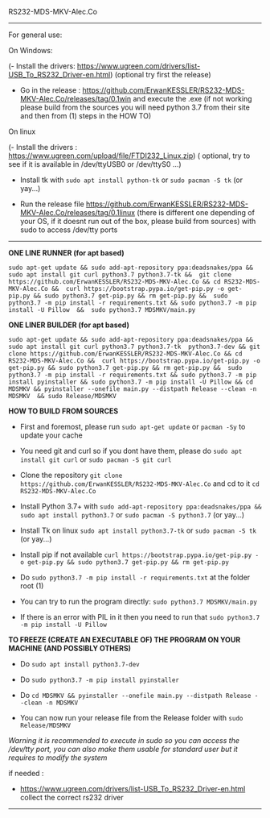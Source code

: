 RS232-MDS-MKV-Alec.Co

---
For general use:

On Windows: 

(- Install the drivers: https://www.ugreen.com/drivers/list-USB_To_RS232_Driver-en.html) (optional try first the release)

- Go in the release : https://github.com/ErwanKESSLER/RS232-MDS-MKV-Alec.Co/releases/tag/0.1win and execute the .exe (if not working please build from the sources you will need python 3.7 from their site and then from (1) steps in the HOW TO)

On linux

(- Install the drivers : https://www.ugreen.com/upload/file/FTDI232_Linux.zip) ( optional, try to see if it is available in /dev/ttyUSB0 or /dev/ttyS0 ...)

- Install tk with `sudo apt install python-tk` or `sudo pacman -S tk` (or yay...)

- Run the release file https://github.com/ErwanKESSLER/RS232-MDS-MKV-Alec.Co/releases/tag/0.1linux (there is different one depending of your OS, if it doesnt run out of the box, please build from sources) with sudo to access /dev/tty ports

------

**ONE LINE RUNNER (for apt based)**

`sudo apt-get update && sudo add-apt-repository ppa:deadsnakes/ppa && sudo apt install git curl python3.7 python3.7-tk && 
git clone https://github.com/ErwanKESSLER/RS232-MDS-MKV-Alec.Co && cd RS232-MDS-MKV-Alec.Co && 
curl https://bootstrap.pypa.io/get-pip.py -o get-pip.py && sudo python3.7 get-pip.py && rm get-pip.py && 
sudo python3.7 -m pip install -r requirements.txt && sudo python3.7 -m pip install -U Pillow  && 
sudo python3.7 MDSMKV/main.py `


**ONE LINER BUILDER (for apt based)**


`sudo apt-get update && sudo add-apt-repository ppa:deadsnakes/ppa && sudo apt install git curl python3.7 python3.7-tk 
python3.7-dev && git clone https://github.com/ErwanKESSLER/RS232-MDS-MKV-Alec.Co && cd RS232-MDS-MKV-Alec.Co && 
curl https://bootstrap.pypa.io/get-pip.py -o get-pip.py && sudo python3.7 get-pip.py && rm get-pip.py && 
sudo python3.7 -m pip install -r requirements.txt && sudo python3.7 -m pip install pyinstaller &&
sudo python3.7 -m pip install -U Pillow && cd MDSMKV && pyinstaller --onefile main.py --distpath Release --clean -n MDSMKV 
&& sudo Release/MDSMKV` 

**HOW TO BUILD FROM SOURCES**

- First and foremost, please run `sudo apt-get update` or `pacman -Sy` to update your cache

- You need git and curl so if you dont have them, please do `sudo apt install git curl` or `sudo pacman -S git curl`

- Clone the repository `git clone https://github.com/ErwanKESSLER/RS232-MDS-MKV-Alec.Co` and cd to it `cd RS232-MDS-MKV-Alec.Co`

- Install Python 3.7+ with `sudo add-apt-repository ppa:deadsnakes/ppa && sudo apt install python3.7` or `sudo pacman -S python3.7` (or yay...)

- Install Tk on linux `sudo apt install python3.7-tk` or `sudo pacman -S tk` (or yay...)

- Install pip if not available `curl https://bootstrap.pypa.io/get-pip.py -o get-pip.py && sudo python3.7 get-pip.py && rm get-pip.py`

- Do `sudo python3.7 -m pip install -r requirements.txt` at the folder root (1)

- You can try to run the program directly: `sudo python3.7 MDSMKV/main.py`

- If there is an error with PIL in it then you need to run that `sudo python3.7 -m pip install -U Pillow`

**TO FREEZE (CREATE AN EXECUTABLE OF) THE PROGRAM ON YOUR MACHINE (AND POSSIBLY OTHERS)**

- Do `sudo apt install python3.7-dev`

- Do `sudo python3.7 -m pip install pyinstaller`

- Do `cd MDSMKV && pyinstaller --onefile main.py --distpath Release --clean -n MDSMKV`

- You can now run your release file from the Release folder with `sudo Release/MDSMKV` 

*Warning it is recommended to execute in sudo so you can access the /dev/tty port, you can also make them usable for standard user but it requires to modify the system*

if needed :

- https://www.ugreen.com/drivers/list-USB_To_RS232_Driver-en.html collect the correct rs232 driver


----
